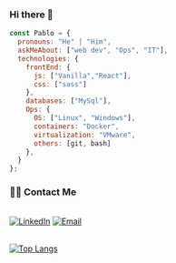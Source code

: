 ### Hi there 👋

```javascript
const Pablo = {
  pronouns: "He" | "Him",
  askMeAbout: ["web dev", "Ops", "IT"],
  technologies: {
    frontEnd: {
      js: ["Vanilla","React"],
      css: ["sass"]
    },
    databases: ["MySql"],
    Ops: {
      OS: ["Linux", "Windows"],
      containers: "Docker",
      virtualization: "VMware",
      others: [git, bash]
    },
  }
};
```

<h3> 🤝🏻 Contact Me </h3>
<br>
<a href="https://www.linkedin.com/in/pablo-martín-anaquín-24b28825/"><img alt="LinkedIn" src="https://img.shields.io/badge/LinkedIn-anaquinpm-blue?style=flat-square&logo=linkedin"></a>
<a href="mailto:anaquinpm@gmail.com"><img alt="Email" src="https://img.shields.io/badge/Email-anaquinpm@gmail.com-blue?style=flat-square&logo=gmail"></a>

<br>
<br>

[![Top Langs](https://github-readme-stats.vercel.app/api/top-langs/?username=anaquinpm&layout=compact)](https://github.com/anaquinpm/github-readme-stats)

<!--
**anaquinpm/anaquinpm** is a ✨ _special_ ✨ repository because its `README.md` (this file) appears on your GitHub profile.

Here are some ideas to get you started:

- 🔭 I’m currently working on ...
- 🌱 I’m currently learning ...
- 👯 I’m looking to collaborate on ...
- 🤔 I’m looking for help with ...
- 💬 Ask me about ...
- 📫 How to reach me: ...
- 😄 Pronouns: ...
- ⚡ Fun fact: ...
-->
